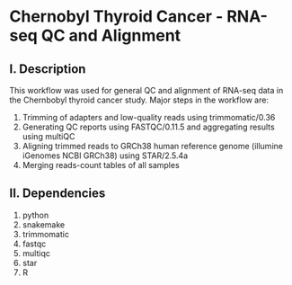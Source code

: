 # Chernobyl Thyroid Cancer - RNA-seq QC and Alignment
## I. Description
This workflow was used for general QC and alignment of RNA-seq data in the Chernbobyl thyroid cancer study.
Major steps in the workflow are:
1) Trimming of adapters and low-quality reads using trimmomatic/0.36
2) Generating QC reports using FASTQC/0.11.5 and aggregating results using multiQC
3) Aligning trimmed reads to GRCh38 human reference genome (illumine iGenomes NCBI GRCh38) using STAR/2.5.4a
4) Merging reads-count tables of all samples
## II. Dependencies
1) python
2) snakemake
3) trimmomatic
4) fastqc
5) multiqc
6) star
7) R
